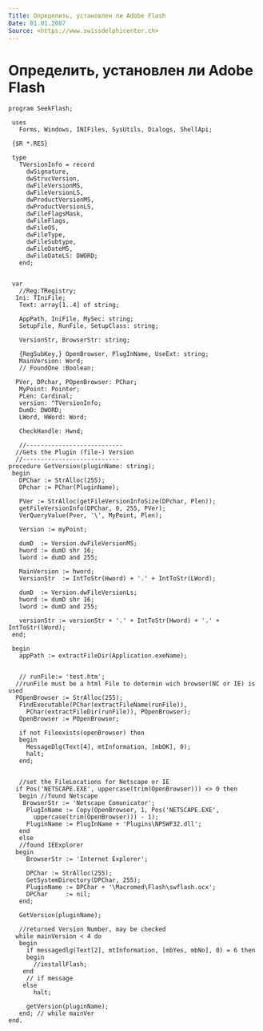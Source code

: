 ```yaml
---
Title: Определить, установлен ли Adobe Flash
Date: 01.01.2007
Source: <https://www.swissdelphicenter.ch>
---
```



Определить, установлен ли Adobe Flash
=====================================

    program SeekFlash;
     
     uses
       Forms, Windows, INIFiles, SysUtils, Dialogs, ShellApi;
     
     {$R *.RES}
     
     type
       TVersionInfo = record
         dwSignature,
         dwStrucVersion,
         dwFileVersionMS,
         dwFileVersionLS,
         dwProductVersionMS,
         dwProductVersionLS,
         dwFileFlagsMask,
         dwFileFlags,
         dwFileOS,
         dwFileType,
         dwFileSubtype,
         dwFileDateMS,
         dwFileDateLS: DWORD;
       end;
     
     
     var
       //Reg:TRegistry; 
      Ini: TIniFile;
       Text: array[1..4] of string;
     
       AppPath, IniFile, MySec: string;
       SetupFile, RunFile, SetupClass: string;
     
       VersionStr, BrowserStr: string;
     
       {RegSubKey,} OpenBrowser, PlugInName, UseExt: string;
       MainVersion: Word;
       // FoundOne :Boolean; 
     
      PVer, DPchar, POpenBrowser: PChar;
       MyPoint: Pointer;
       PLen: Cardinal;
       version: ^TVersionInfo;
       DumD: DWORD;
       LWord, HWord: Word;
     
       CheckHandle: Hwnd;
     
       //--------------------------- 
      //Gets the Plugin (file-) Version 
      //--------------------------- 
    procedure GetVersion(pluginName: string);
     begin
       DPChar := StrAlloc(255);
       DPchar := PChar(PluginName);
     
       PVer := StrAlloc(getFileVersionInfoSize(DPchar, Plen));
       getFileVersionInfo(DPChar, 0, 255, PVer);
       VerQueryValue(Pver, '\', MyPoint, Plen);
     
       Version := myPoint;
     
       dumD  := Version.dwFileVersionMS;
       hword := dumD shr 16;
       lword := dumD and 255;
     
       MainVersion := hword;
       VersionStr  := IntToStr(Hword) + '.' + IntToStr(LWord);
     
       dumD  := Version.dwFileVersionLs;
       hword := dumD shr 16;
       lword := dumD and 255;
     
       versionStr := versionStr + '.' + IntToStr(Hword) + '.' + IntToStr(lWord);
     end;
     
     begin
       appPath := extractFileDir(Application.exeName);
     
     
       // runFile:= 'test.htm'; 
      //runFile must be a html File to determin wich browser(NC or IE) is used 
      POpenBrowser := StrAlloc(255);
       FindExecutable(PChar(extractFileName(runFile)),
         PChar(extractFileDir(runFile)), POpenBrowser);
       OpenBrowser := POpenBrowser;
     
       if not Fileexists(openBrowser) then
       begin
         MessageDlg(Text[4], mtInformation, [mbOK], 0);
         halt;
       end;
     
     
       //set the FileLocations for Netscape or IE 
      if Pos('NETSCAPE.EXE', uppercase(trim(OpenBrowser))) <> 0 then
       begin //found Netscape 
        BrowserStr := 'Netscape Comunicator';
         PlugInName := Copy(OpenBrowser, 1, Pos('NETSCAPE.EXE',
           uppercase(trim(OpenBrowser))) - 1);
         PluginName := PlugInName + 'Plugins\NPSWF32.dll';
       end
       else
       //found IEExplorer 
      begin
         BrowserStr := 'Internet Explorer';
     
         DPChar := StrAlloc(255);
         GetSystemDirectory(DPChar, 255);
         PluginName := DPChar + '\Macromed\Flash\swflash.ocx';
         DPChar     := nil;
       end;
     
       GetVersion(pluginName);
     
       //returned Version Number, may be checked 
      while mainVersion < 4 do
       begin
         if messagedlg(Text[2], mtInformation, [mbYes, mbNo], 0) = 6 then
         begin
           //installFlash; 
        end
         // if message 
        else
           halt;
     
         getVersion(pluginName);
       end; // while mainVer 
    end.

